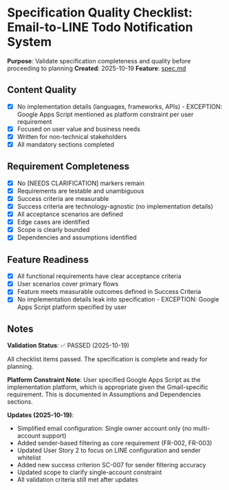 # Specification Quality Checklist: Email-to-LINE Todo Notification System

**Purpose**: Validate specification completeness and quality before proceeding to planning
**Created**: 2025-10-19
**Feature**: [spec.md](../spec.md)

## Content Quality

- [x] No implementation details (languages, frameworks, APIs) - EXCEPTION: Google Apps Script mentioned as platform constraint per user requirement
- [x] Focused on user value and business needs
- [x] Written for non-technical stakeholders
- [x] All mandatory sections completed

## Requirement Completeness

- [x] No [NEEDS CLARIFICATION] markers remain
- [x] Requirements are testable and unambiguous
- [x] Success criteria are measurable
- [x] Success criteria are technology-agnostic (no implementation details)
- [x] All acceptance scenarios are defined
- [x] Edge cases are identified
- [x] Scope is clearly bounded
- [x] Dependencies and assumptions identified

## Feature Readiness

- [x] All functional requirements have clear acceptance criteria
- [x] User scenarios cover primary flows
- [x] Feature meets measurable outcomes defined in Success Criteria
- [x] No implementation details leak into specification - EXCEPTION: Google Apps Script platform specified by user

## Notes

**Validation Status**: ✅ PASSED (2025-10-19)

All checklist items passed. The specification is complete and ready for planning.

**Platform Constraint Note**: User specified Google Apps Script as the implementation platform, which is appropriate given the Gmail-specific requirement. This is documented in Assumptions and Dependencies sections.

**Updates (2025-10-19)**:
- Simplified email configuration: Single owner account only (no multi-account support)
- Added sender-based filtering as core requirement (FR-002, FR-003)
- Updated User Story 2 to focus on LINE configuration and sender whitelist
- Added new success criterion SC-007 for sender filtering accuracy
- Updated scope to clarify single-account constraint
- All validation criteria still met after updates
